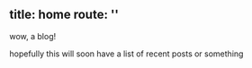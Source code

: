 title: home
route: ''
---

wow, a blog!

hopefully this will soon have a list of recent posts or something
